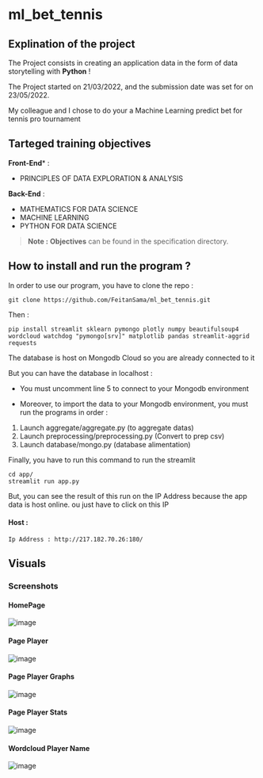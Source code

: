 # ml_bet_tennis

## Explination of the project

The Project consists in creating an application data in the form of data storytelling with **Python** !

The Project started on 21/03/2022, and the submission date was set for on 23/05/2022.

My colleague and I chose to do your a Machine Learning predict bet for tennis pro tournament

## Tarteged training objectives

**Front-End*** :
* PRINCIPLES OF DATA EXPLORATION & ANALYSIS

**Back-End** :
* MATHEMATICS FOR DATA SCIENCE
* MACHINE LEARNING
* PYTHON FOR DATA SCIENCE

> **Note :** **Objectives** can be found in the specification directory.

## How to install and run the program ?

In order to use our program, you have to clone the repo :
```console
git clone https://github.com/FeitanSama/ml_bet_tennis.git
```

Then :
```console
pip install streamlit sklearn pymongo plotly numpy beautifulsoup4 wordcloud watchdog "pymongo[srv]" matplotlib pandas streamlit-aggrid requests
```

The database is host on Mongodb Cloud so you are already connected to it

But you can have the database in localhost :
- You must uncomment line 5 to connect to your Mongodb environment

- Moreover, to import the data to your Mongodb environment, you must run the programs in order : 

1. Launch aggregate/aggregate.py (to aggregate datas)
2. Launch preprocessing/preprocessing.py (Convert to prep csv)
3. Launch database/mongo.py (database alimentation)

Finally, you have to run this command to run the streamlit

```console
cd app/
streamlit run app.py
```

But, you can see the result of this run on the IP Address because the app data is host online. ou just have to click on this IP 

#### Host :
    Ip Address : http://217.182.70.26:180/

## Visuals
### Screenshots

#### HomePage
![image](https://user-images.githubusercontent.com/56391911/169861639-a3c73fdf-62c8-4cd5-9534-c05944ed3441.png)

#### Page Player
![image](https://user-images.githubusercontent.com/56391911/169861750-b6fa7f89-0de8-4a0f-b676-22ca7c54cbc1.png)

#### Page Player Graphs
![image](https://user-images.githubusercontent.com/56391911/169861896-91085257-cc5f-4f93-9e58-f9e2f3687cdb.png)

#### Page Player Stats
![image](https://user-images.githubusercontent.com/56391911/169862035-d025aa7f-1689-4468-8664-38666eccbb3e.png)

#### Wordcloud Player Name
![image](https://user-images.githubusercontent.com/56391911/169864353-bc516b87-9f2d-4f46-a723-5ce02f09942e.png)



